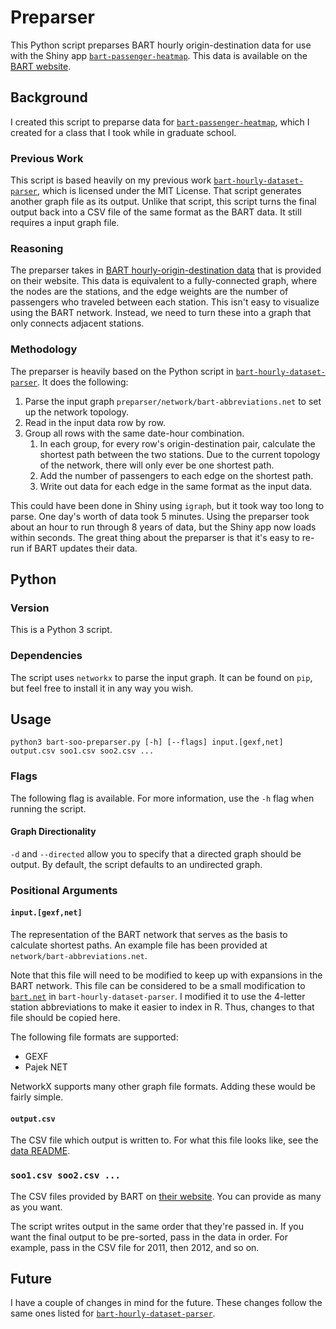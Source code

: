# Preparser

This Python script preparses BART hourly origin-destination data for use with the Shiny app [`bart-passenger-heatmap`](https://github.com/jlperona/bart-passenger-heatmap).
This data is available on the [BART website](https://www.bart.gov/about/reports/ridership).

## Background

I created this script to preparse data for [`bart-passenger-heatmap`](https://github.com/jlperona/bart-passenger-heatmap), which I created for a class that I took while in graduate school.

### Previous Work

This script is based heavily on my previous work [`bart-hourly-dataset-parser`](https://github.com/jlperona/bart-hourly-dataset-parser), which is licensed under the MIT License.
That script generates another graph file as its output.
Unlike that script, this script turns the final output back into a CSV file of the same format as the BART data.
It still requires a input graph file.

### Reasoning

The preparser takes in [BART hourly-origin-destination data](https://www.bart.gov/about/reports/ridership) that is provided on their website.
This data is equivalent to a fully-connected graph, where the nodes are the stations, and the edge weights are the number of passengers who traveled between each station.
This isn't easy to visualize using the BART network.
Instead, we need to turn these into a graph that only connects adjacent stations.

### Methodology

The preparser is heavily based on the Python script in [`bart-hourly-dataset-parser`](https://github.com/jlperona/bart-hourly-dataset-parser).
It does the following:

1. Parse the input graph `preparser/network/bart-abbreviations.net` to set up the network topology.
2. Read in the input data row by row.
3. Group all rows with the same date-hour combination.
	1. In each group, for every row's origin-destination pair, calculate the shortest path between the two stations. Due to the current topology of the network, there will only ever be one shortest path.
	2. Add the number of passengers to each edge on the shortest path.
	3. Write out data for each edge in the same format as the input data.

This could have been done in Shiny using `igraph`, but it took way too long to parse.
One day's worth of data took 5 minutes.
Using the preparser took about an hour to run through 8 years of data, but the Shiny app now loads within seconds.
The great thing about the preparser is that it's easy to re-run if BART updates their data.

## Python

### Version

This is a Python 3 script.

### Dependencies

The script uses `networkx` to parse the input graph.
It can be found on `pip`, but feel free to install it in any way you wish.

## Usage

```
python3 bart-soo-preparser.py [-h] [--flags] input.[gexf,net] output.csv soo1.csv soo2.csv ...
```

### Flags

The following flag is available.
For more information, use the `-h` flag when running the script.

#### Graph Directionality

`-d` and `--directed` allow you to specify that a directed graph should be output.
By default, the script defaults to an undirected graph.

### Positional Arguments

#### `input.[gexf,net]`

The representation of the BART network that serves as the basis to calculate shortest paths.
An example file has been provided at `network/bart-abbreviations.net`.

Note that this file will need to be modified to keep up with expansions in the BART network.
This file can be considered to be a small modification to [`bart.net`](https://github.com/jlperona/bart-hourly-dataset-parser/blob/master/network/bart.net) in `bart-hourly-dataset-parser`.
I modified it to use the 4-letter station abbreviations to make it easier to index in R.
Thus, changes to that file should be copied here.

The following file formats are supported:

* GEXF
* Pajek NET

NetworkX supports many other graph file formats.
Adding these would be fairly simple.

#### `output.csv`

The CSV file which output is written to.
For what this file looks like, see the [data README](../data/README.md).

### `soo1.csv soo2.csv ...`

The CSV files provided by BART on [their website](https://www.bart.gov/about/reports/ridership).
You can provide as many as you want.

The script writes output in the same order that they're passed in.
If you want the final output to be pre-sorted, pass in the data in order.
For example, pass in the CSV file for 2011, then 2012, and so on.

## Future

I have a couple of changes in mind for the future.
These changes follow the same ones listed for [`bart-hourly-dataset-parser`](https://github.com/jlperona/bart-hourly-dataset-parser).

